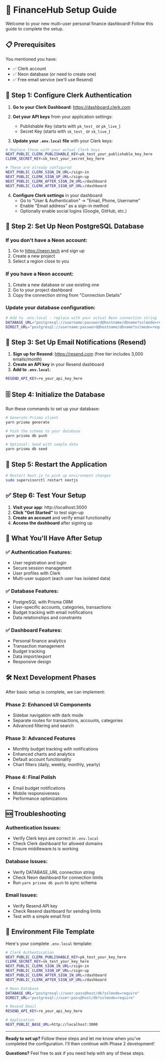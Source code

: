 # 🚀 FinanceHub Setup Guide

Welcome to your new multi-user personal finance dashboard! Follow this guide to complete the setup.

## 📋 Prerequisites

You mentioned you have:
- ✅ Clerk account 
- ✅ Neon database (or need to create one)
- ✅ Free email service (we'll use Resend)

## 🔐 Step 1: Configure Clerk Authentication

1. **Go to your Clerk Dashboard**: https://dashboard.clerk.com
2. **Get your API keys** from your application settings:
   - Publishable Key (starts with `pk_test_` or `pk_live_`)
   - Secret Key (starts with `sk_test_` or `sk_live_`)

3. **Update your `.env.local` file** with your Clerk keys:
```bash
# Replace these with your actual Clerk keys
NEXT_PUBLIC_CLERK_PUBLISHABLE_KEY=pk_test_your_publishable_key_here
CLERK_SECRET_KEY=sk_test_your_secret_key_here

# These are already configured
NEXT_PUBLIC_CLERK_SIGN_IN_URL=/sign-in
NEXT_PUBLIC_CLERK_SIGN_UP_URL=/sign-up
NEXT_PUBLIC_CLERK_AFTER_SIGN_IN_URL=/dashboard
NEXT_PUBLIC_CLERK_AFTER_SIGN_UP_URL=/dashboard
```

4. **Configure Clerk settings** in your dashboard:
   - Go to "User & Authentication" → "Email, Phone, Username"
   - Enable "Email address" as a sign-in method
   - Optionally enable social logins (Google, GitHub, etc.)

## 🐘 Step 2: Set Up Neon PostgreSQL Database

### If you don't have a Neon account:
1. Go to https://neon.tech and sign up
2. Create a new project
3. Select a region close to you

### If you have a Neon account:
1. Create a new database or use existing one
2. Go to your project dashboard
3. Copy the connection string from "Connection Details"

### Update your database configuration:
```bash
# Add to .env.local - replace with your actual Neon connection string
DATABASE_URL="postgresql://username:password@hostname/dbname?sslmode=require"
DIRECT_URL="postgresql://username:password@hostname/dbname?sslmode=require"
```

## 📧 Step 3: Set Up Email Notifications (Resend)

1. **Sign up for Resend**: https://resend.com (free tier includes 3,000 emails/month)
2. **Create an API key** in your Resend dashboard
3. **Add to `.env.local`**:
```bash
RESEND_API_KEY=re_your_api_key_here
```

## 🗄️ Step 4: Initialize the Database

Run these commands to set up your database:

```bash
# Generate Prisma client
yarn prisma generate

# Push the schema to your database
yarn prisma db push

# Optional: Seed with sample data
yarn prisma db seed
```

## 🔄 Step 5: Restart the Application

```bash
# Restart Next.js to pick up environment changes
sudo supervisorctl restart nextjs
```

## ✅ Step 6: Test Your Setup

1. **Visit your app**: http://localhost:3000
2. **Click "Get Started"** to test sign-up
3. **Create an account** and verify email functionality
4. **Access the dashboard** after signing up

## 🎯 What You'll Have After Setup

### ✅ **Authentication Features**:
- User registration and login
- Secure session management  
- User profiles with Clerk
- Multi-user support (each user has isolated data)

### ✅ **Database Features**:
- PostgreSQL with Prisma ORM
- User-specific accounts, categories, transactions
- Budget tracking with email notifications
- Data relationships and constraints

### ✅ **Dashboard Features**:
- Personal finance analytics
- Transaction management
- Budget tracking
- Data import/export
- Responsive design

## 🛠️ Next Development Phases

After basic setup is complete, we can implement:

### Phase 2: Enhanced UI Components
- Sidebar navigation with dark mode
- Separate routes for transactions, accounts, categories
- Advanced filtering and search

### Phase 3: Advanced Features  
- Monthly budget tracking with notifications
- Enhanced charts and analytics
- Default account functionality
- Chart filters (daily, weekly, monthly, yearly)

### Phase 4: Final Polish
- Email budget notifications
- Mobile responsiveness
- Performance optimizations

## 🆘 Troubleshooting

### Authentication Issues:
- Verify Clerk keys are correct in `.env.local`
- Check Clerk dashboard for allowed domains
- Ensure middleware.ts is working

### Database Issues:
- Verify DATABASE_URL connection string
- Check Neon dashboard for connection limits
- Run `yarn prisma db push` to sync schema

### Email Issues:
- Verify Resend API key
- Check Resend dashboard for sending limits
- Test with a simple email first

## 🔧 Environment File Template

Here's your complete `.env.local` template:

```bash
# Clerk Authentication
NEXT_PUBLIC_CLERK_PUBLISHABLE_KEY=pk_test_your_key_here
CLERK_SECRET_KEY=sk_test_your_key_here
NEXT_PUBLIC_CLERK_SIGN_IN_URL=/sign-in
NEXT_PUBLIC_CLERK_SIGN_UP_URL=/sign-up
NEXT_PUBLIC_CLERK_AFTER_SIGN_IN_URL=/dashboard
NEXT_PUBLIC_CLERK_AFTER_SIGN_UP_URL=/dashboard

# Neon Database
DATABASE_URL="postgresql://user:pass@host/db?sslmode=require"
DIRECT_URL="postgresql://user:pass@host/db?sslmode=require"

# Resend Email
RESEND_API_KEY=re_your_api_key_here

# Application
NEXT_PUBLIC_BASE_URL=http://localhost:3000
```

---

**Ready to set up?** Follow these steps and let me know when you've completed the configuration. I'll then continue with Phase 2 development!

**Questions?** Feel free to ask if you need help with any of these steps.